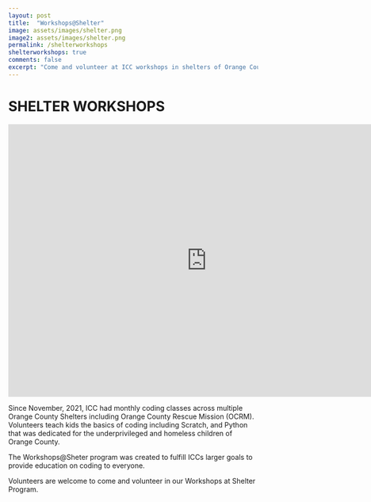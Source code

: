 ```yaml
---
layout: post
title:  "Workshops@Shelter"
image: assets/images/shelter.png
image2: assets/images/shelter.png
permalink: /shelterworkshops
shelterworkshops: true
comments: false
excerpt: "Come and volunteer at ICC workshops in shelters of Orange County "
---
```


# SHELTER WORKSHOPS

<iframe width="800" height="550" src="https://www.youtube.com/embed/HBdhM8CbAuE" title="YouTube video player" frameborder="0" allow="accelerometer; autoplay; clipboard-write; encrypted-media; gyroscope; picture-in-picture" allowfullscreen></iframe>



Since November, 2021, ICC had monthly coding classes across multiple Orange County Shelters including Orange County Rescue Mission (OCRM).
Volunteers teach kids the basics of coding including Scratch, and Python that was dedicated for the underprivileged and homeless children of Orange County.

The Workshops@Sheter program was created to fulfill ICCs larger goals to provide education on coding to everyone.

Volunteers are welcome to come and volunteer in our Workshops at Shelter Program.

